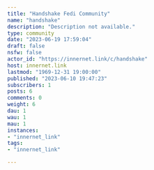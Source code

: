 ```yaml
---
title: "Handshake Fedi Community" 
name: "handshake"
description: "Description not available."
type: community
date: "2023-06-19 17:59:04"
draft: false
nsfw: false
actor_id: "https://innernet.link/c/handshake"
host: innernet.link
lastmod: "1969-12-31 19:00:00"
published: "2023-06-10 19:47:23"
subscribers: 1
posts: 6
comments: 0
weight: 6
dau: 1
wau: 1
mau: 1
instances:
- "innernet_link"
tags: 
- "innernet_link"

---
```

